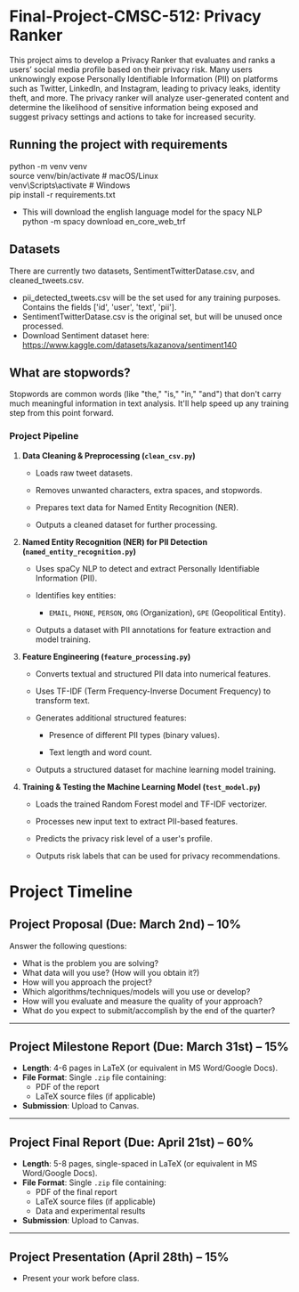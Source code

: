 # Final-Project-CMSC-512: Privacy Ranker
This project aims to develop a Privacy Ranker that evaluates and ranks a users’ social media profile based on their privacy risk. Many users unknowingly expose Personally Identifiable Information (PII) on platforms such as Twitter, LinkedIn, and Instagram, leading to privacy leaks, identity theft, and more. The privacy ranker will analyze user-generated content and determine the likelihood of sensitive information being exposed and suggest privacy settings and actions to take for increased security.

## Running the project with requirements
python -m venv venv  
source venv/bin/activate  # macOS/Linux  
venv\Scripts\activate  # Windows    
pip install -r requirements.txt

- This will download the english language model for the spacy NLP  
python -m spacy download en_core_web_trf

## Datasets
There are currently two datasets, SentimentTwitterDatase.csv, and cleaned_tweets.csv. 
- pii_detected_tweets.csv will be the set used for any training purposes. Contains the fields ['id', 'user', 'text', 'pii'].
- SentimentTwitterDatase.csv is the original set, but will be unused once processed.
- Download Sentiment dataset here: https://www.kaggle.com/datasets/kazanova/sentiment140

## What are stopwords?
Stopwords are common words (like "the," "is," "in," "and") that don't carry much meaningful information in text analysis. It'll help speed up any training step from this point forward.


### Project Pipeline

1.  **Data Cleaning & Preprocessing (`clean_csv.py`)**

    -   Loads raw tweet datasets.

    -   Removes unwanted characters, extra spaces, and stopwords.

    -   Prepares text data for Named Entity Recognition (NER).

    -   Outputs a cleaned dataset for further processing.

2.  **Named Entity Recognition (NER) for PII Detection (`named_entity_recognition.py`)**

    -   Uses spaCy NLP to detect and extract Personally Identifiable Information (PII).

    -   Identifies key entities:

        -   `EMAIL`, `PHONE`, `PERSON`, `ORG` (Organization), `GPE` (Geopolitical Entity).

    -   Outputs a dataset with PII annotations for feature extraction and model training.

3.  **Feature Engineering (`feature_processing.py`)**

    -   Converts textual and structured PII data into numerical features.

    -   Uses TF-IDF (Term Frequency-Inverse Document Frequency) to transform text.

    -   Generates additional structured features:

        -   Presence of different PII types (binary values).

        -   Text length and word count.

    -   Outputs a structured dataset for machine learning model training.

4.  **Training & Testing the Machine Learning Model (`test_model.py`)**

    -   Loads the trained Random Forest model and TF-IDF vectorizer.

    -   Processes new input text to extract PII-based features.

    -   Predicts the privacy risk level of a user's profile.

    -   Outputs risk labels that can be used for privacy recommendations.


# Project Timeline  

## Project Proposal (Due: **March 2nd**) – **10%**  
Answer the following questions:  
- What is the problem you are solving?  
- What data will you use? (How will you obtain it?)  
- How will you approach the project?  
- Which algorithms/techniques/models will you use or develop?  
- How will you evaluate and measure the quality of your approach?  
- What do you expect to submit/accomplish by the end of the quarter?  

---

## Project Milestone Report (Due: **March 31st**) – **15%**  
- **Length**: 4-6 pages in LaTeX (or equivalent in MS Word/Google Docs).  
- **File Format**: Single `.zip` file containing:  
  - PDF of the report  
  - LaTeX source files (if applicable)  
- **Submission**: Upload to Canvas.  

---

## Project Final Report (Due: **April 21st**) – **60%**  
- **Length**: 5-8 pages, single-spaced in LaTeX (or equivalent in MS Word/Google Docs).  
- **File Format**: Single `.zip` file containing:  
  - PDF of the final report  
  - LaTeX source files (if applicable)  
  - Data and experimental results  
- **Submission**: Upload to Canvas.  

---

## Project Presentation (April 28th) – **15%**  
- Present your work before class.  
